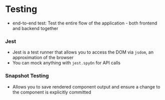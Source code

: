 # Testing

- end-to-end test: Test the entire flow of the application - both frontend and backend together
  
### Jest

- Jest is a test runner that allows you to access the DOM via `jsdom`, an approximation of the browser
- You can mock anything with `jest.spyOn` for API calls

### Snapshot Testing

- Allows you to save rendered component output and ensure a change to the component is explicitly committed

